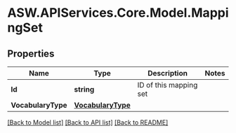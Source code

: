 # ASW.APIServices.Core.Model.MappingSet
## Properties

Name | Type | Description | Notes
------------ | ------------- | ------------- | -------------
**Id** | **string** | ID of this mapping set | 
**VocabularyType** | [**VocabularyType**](VocabularyType.md) |  | 

[[Back to Model list]](../README.md#documentation-for-models) [[Back to API list]](../README.md#documentation-for-api-endpoints) [[Back to README]](../README.md)

